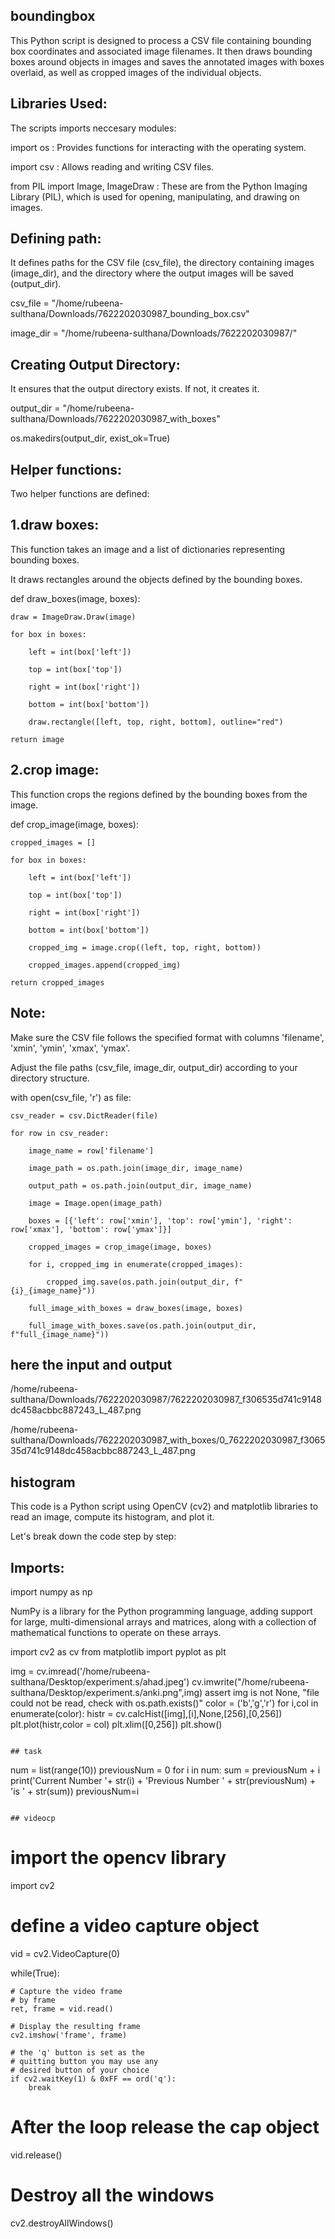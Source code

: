 ## boundingbox
This Python script is designed to process a CSV file containing bounding box coordinates and associated image filenames. It then draws bounding boxes around objects in images and saves the annotated images with boxes overlaid, as well as cropped images of the individual objects.

## Libraries Used:
The scripts imports neccesary modules:

import os : Provides functions for interacting with the operating system.

import csv : Allows reading and writing CSV files.

from PIL import Image, ImageDraw : These are from the Python Imaging Library (PIL), which is used for opening, manipulating, and drawing on images.

## Defining path:

It defines paths for the CSV file (csv_file), the directory containing images (image_dir), and the directory where the output images will be saved (output_dir).

csv_file = "/home/rubeena-sulthana/Downloads/7622202030987_bounding_box.csv"

image_dir = "/home/rubeena-sulthana/Downloads/7622202030987/"

## Creating Output Directory:

It ensures that the output directory exists. If not, it creates it.

output_dir = "/home/rubeena-sulthana/Downloads/7622202030987_with_boxes"

os.makedirs(output_dir, exist_ok=True)

## Helper functions:

Two helper functions are defined:

## 1.draw boxes: 
This function takes an image and a list of dictionaries representing bounding boxes. 

It draws rectangles around the objects defined by the bounding boxes.

def draw_boxes(image, boxes):

    draw = ImageDraw.Draw(image)
    
    for box in boxes:
    
        left = int(box['left'])
        
        top = int(box['top'])
        
        right = int(box['right'])
        
        bottom = int(box['bottom'])
        
        draw.rectangle([left, top, right, bottom], outline="red")
        
    return image

## 2.crop image: 

This function crops the regions defined by the bounding boxes from the image.
    
def crop_image(image, boxes):

    cropped_images = []
    
    for box in boxes:
    
        left = int(box['left'])
        
        top = int(box['top'])
        
        right = int(box['right'])
        
        bottom = int(box['bottom'])
        
        cropped_img = image.crop((left, top, right, bottom))
        
        cropped_images.append(cropped_img)
        
    return cropped_images

## Note:

Make sure the CSV file follows the specified format with columns 'filename', 'xmin', 'ymin', 'xmax', 'ymax'.

Adjust the file paths (csv_file, image_dir, output_dir) according to your directory structure.

with open(csv_file, 'r') as file:

    csv_reader = csv.DictReader(file)
    
    for row in csv_reader:
    
        image_name = row['filename']
        
        image_path = os.path.join(image_dir, image_name)
        
        output_path = os.path.join(output_dir, image_name)
        
        image = Image.open(image_path)
        
        boxes = [{'left': row['xmin'], 'top': row['ymin'], 'right': row['xmax'], 'bottom': row['ymax']}]
        
        cropped_images = crop_image(image, boxes)
        
        for i, cropped_img in enumerate(cropped_images):
        
            cropped_img.save(os.path.join(output_dir, f"{i}_{image_name}"))  
            
        full_image_with_boxes = draw_boxes(image, boxes)
        
        full_image_with_boxes.save(os.path.join(output_dir, f"full_{image_name}"))
## here the input and output 
/home/rubeena-sulthana/Downloads/7622202030987/7622202030987_f306535d741c9148dc458acbbc887243_L_487.png

/home/rubeena-sulthana/Downloads/7622202030987_with_boxes/0_7622202030987_f306535d741c9148dc458acbbc887243_L_487.png




## histogram
This code is a Python script using OpenCV (cv2) and matplotlib libraries to read an image, compute its histogram, and plot it.

Let's break down the code step by step:

## Imports:

import numpy as np 

NumPy is a library for the Python programming language, adding support for large, multi-dimensional arrays and matrices, along with a collection of mathematical functions to operate on these arrays.

import cv2 as cv
from matplotlib import pyplot as plt
 
img = cv.imread('/home/rubeena-sulthana/Desktop/experiment.s/ahad.jpeg')
cv.imwrite("/home/rubeena-sulthana/Desktop/experiment.s/anki.png",img)
assert img is not None, "file could not be read, check with os.path.exists()"
color = ('b','g','r')
for i,col in enumerate(color):
 histr = cv.calcHist([img],[i],None,[256],[0,256])
 plt.plot(histr,color = col)
 plt.xlim([0,256])
plt.show()
```

## task
```
num = list(range(10))
previousNum = 0
for i in num:
    sum = previousNum + i
    print('Current Number '+ str(i) + 'Previous Number ' + str(previousNum) + 'is ' + str(sum))
    previousNum=i
```

## videocp
```

# import the opencv library 
import cv2 
  
  
# define a video capture object 
vid = cv2.VideoCapture(0) 
  
while(True): 
      
    # Capture the video frame 
    # by frame 
    ret, frame = vid.read() 
  
    # Display the resulting frame 
    cv2.imshow('frame', frame) 
      
    # the 'q' button is set as the 
    # quitting button you may use any 
    # desired button of your choice 
    if cv2.waitKey(1) & 0xFF == ord('q'): 
        break
  
# After the loop release the cap object 
vid.release() 
# Destroy all the windows 
cv2.destroyAllWindows()
```

